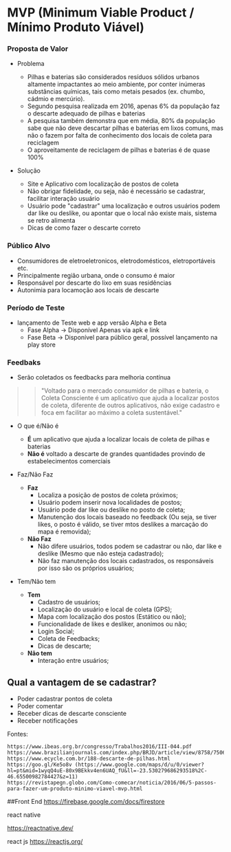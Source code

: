 # MVP (Minimum Viable Product / Mínimo Produto Viável)

### Proposta de Valor

* Problema
    - Pilhas e baterias são considerados resíduos sólidos urbanos altamente impactantes ao meio ambiente, por conter inúmeras substâncias químicas, tais como metais pesados (ex. chumbo, cádmio e mercúrio).
    - Segundo pesquisa realizada em 2016, apenas 6% da população faz o descarte adequado de pilhas e baterias
    - A pesquisa também demonstra que em média, 80% da população sabe que não deve descartar pilhas e baterias em lixos comuns, mas não o fazem por falta de conhecimento dos locais de coleta para reciclagem
    - O aproveitamente de reciclagem de pilhas e baterias é de quase 100%

* Solução
    - Site e Aplicativo com localização de postos de coleta
    - Não obrigar fidelidade, ou seja, não é necessário se cadastrar, facilitar interação usuário
    - Usuário pode "cadastrar" uma localização e outros usuários podem dar like ou deslike, ou apontar que o local não existe mais, sistema se retro alimenta
    - Dicas de como fazer o descarte correto

### Público Alvo

* Consumidores de eletroeletronicos, eletrodomésticos, eletroportáveis etc.
* Principalmente região urbana, onde o consumo é maior
* Responsável por descarte do lixo em suas residências
* Autonimia para locamoção aos locais de descarte


### Período de Teste

* lançamento de Teste web e app versão Alpha e Beta
    - Fase Alpha -> Disponível Apenas via apk e link
    - Fase Beta -> Disponível para público geral, possível lançamento na play store

### Feedbaks

* Serão coletados os feedbacks para melhoria contínua

>> "Voltado para o mercado consumidor de pilhas e bateria, o Coleta Consciente é um aplicativo que ajuda a localizar postos de coleta, diferente de outros aplicativos, não exige cadastro e foca em facilitar ao máximo a coleta sustentável."

* O que é/Não é
  - <b>É</b> um aplicativo que ajuda a localizar locais de coleta de pilhas e baterias
  - <b>Não é</b> voltado a descarte de grandes quantidades provindo de estabelecimentos comerciais

* Faz/Não Faz
  - <b>Faz</b>
    * Localiza a posição de postos de coleta próximos;
    * Usuário podem inserir nova localidades de postos;
    * Usuário pode dar like ou deslike no posto de coleta;
    * Manutenção dos locais baseado no feedback (Ou seja, se tiver likes, o posto é válido, se tiver mtos deslikes a marcação do mapa é removida);
  - <b>Não Faz</b>
    * Não difere usuários, todos podem se cadastrar ou não, dar like e deslike (Mesmo que não esteja cadastrado);
    * Não faz manutenção dos locais cadastrados, os responsáveis por isso são os próprios usuários;

* Tem/Não tem
  - <b>Tem</b>
    * Cadastro de usuários;
    * Localização do usuário e local de coleta (GPS);
    * Mapa com localização dos postos (Estático ou não);
    * Funcionalidade de likes e desliker, anonimos ou não;
    * Login Social;
    * Coleta de Feedbacks;
    * Dicas de descarte;
  - <b>Não tem</b>
    * Interação entre usuários;


## Qual a vantagem de se cadastrar?
* Poder cadastrar pontos de coleta
* Poder comentar
* Receber dicas de descarte consciente
* Receber notificações



Fontes:

    https://www.ibeas.org.br/congresso/Trabalhos2016/III-044.pdf
    https://www.brazilianjournals.com/index.php/BRJD/article/view/8758/7506
    https://www.ecycle.com.br/188-descarte-de-pilhas.html
    https://goo.gl/Ke5o8v (https://www.google.com/maps/d/u/0/viewer?hl=pt&mid=1wyqQ4uE-80x9BEkkv4en6UAQ_fU&ll=-23.530279686293518%2C-46.65500982784427&z=11)
    https://revistapegn.globo.com/Como-comecar/noticia/2016/06/5-passos-para-fazer-um-produto-minimo-viavel-mvp.html
    
 
 
 ##Front End
 https://firebase.google.com/docs/firestore

react native 

https://reactnative.dev/

react js
https://reactjs.org/
